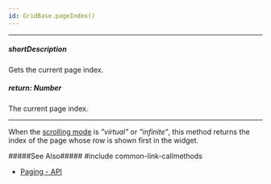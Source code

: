 ```yaml
---
id: GridBase.pageIndex()
---
```

---
##### shortDescription
Gets the current page index.

##### return: Number
The current page index.

---
When the [scrolling mode](/api-reference/10%20UI%20Widgets/dxDataGrid/1%20Configuration/scrolling/mode.md '{basewidgetpath}/Configuration/scrolling/#mode') is *"virtual"* or *"infinite"*, this method returns the index of the page whose row is shown first in the widget. 


#####See Also#####
#include common-link-callmethods
- [Paging - API](/Documentation/Guide/Widgets/{WidgetName}/Paging/#API)